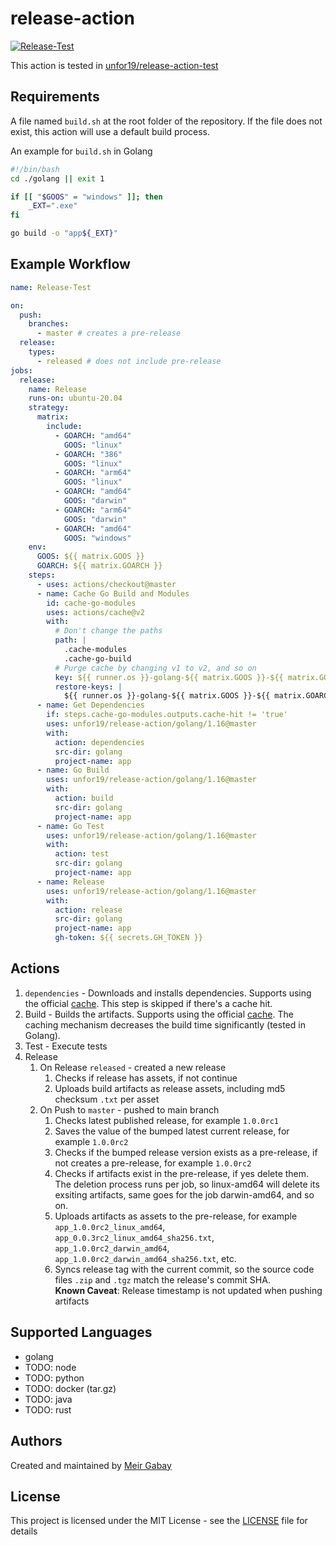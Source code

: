 # release-action

[![Release-Test](https://github.com/unfor19/release-action-test/actions/workflows/go-release.yml/badge.svg)](https://github.com/unfor19/release-action-test/actions/workflows/go-release.yml)

This action is tested in [unfor19/release-action-test](https://github.com/unfor19/release-action-test)

## Requirements

A file named `build.sh` at the root folder of the repository. If the file does not exist, this action will use a default build process.

An example for `build.sh` in Golang

```bash
#!/bin/bash
cd ./golang || exit 1

if [[ "$GOOS" = "windows" ]]; then
    _EXT=".exe"
fi

go build -o "app${_EXT}"
```

## Example Workflow

```yaml
name: Release-Test

on:
  push:
    branches:
      - master # creates a pre-release
  release:
    types:
      - released # does not include pre-release
jobs:
  release:
    name: Release
    runs-on: ubuntu-20.04
    strategy:
      matrix:
        include:
          - GOARCH: "amd64"
            GOOS: "linux"
          - GOARCH: "386"
            GOOS: "linux"
          - GOARCH: "arm64"
            GOOS: "linux"
          - GOARCH: "amd64"
            GOOS: "darwin"
          - GOARCH: "arm64"
            GOOS: "darwin"
          - GOARCH: "amd64"
            GOOS: "windows"
    env:
      GOOS: ${{ matrix.GOOS }}
      GOARCH: ${{ matrix.GOARCH }}
    steps:
      - uses: actions/checkout@master
      - name: Cache Go Build and Modules
        id: cache-go-modules
        uses: actions/cache@v2
        with:
          # Don't change the paths
          path: |
            .cache-modules
            .cache-go-build
          # Purge cache by changing v1 to v2, and so on
          key: ${{ runner.os }}-golang-${{ matrix.GOOS }}-${{ matrix.GOARCH }}-${{ hashFiles('**/go.sum') }}-v1
          restore-keys: |
            ${{ runner.os }}-golang-${{ matrix.GOOS }}-${{ matrix.GOARCH }}-
      - name: Get Dependencies
        if: steps.cache-go-modules.outputs.cache-hit != 'true'
        uses: unfor19/release-action/golang/1.16@master
        with:
          action: dependencies
          src-dir: golang
          project-name: app
      - name: Go Build
        uses: unfor19/release-action/golang/1.16@master
        with:
          action: build
          src-dir: golang
          project-name: app
      - name: Go Test
        uses: unfor19/release-action/golang/1.16@master
        with:
          action: test
          src-dir: golang
          project-name: app
      - name: Release
        uses: unfor19/release-action/golang/1.16@master
        with:
          action: release
          src-dir: golang
          project-name: app
          gh-token: ${{ secrets.GH_TOKEN }}
```

## Actions

1. `dependencies` - Downloads and installs dependencies. Supports using the official [cache](https://github.com/actions/cache). This step is skipped if there's a cache hit.
2. Build - Builds the artifacts. Supports using the official [cache](https://github.com/actions/cache). The caching mechanism decreases the build time significantly (tested in Golang).
3. Test - Execute tests
4. Release
   1. On Release `released` - created a new release
      1. Checks if release has assets, if not continue
      2. Uploads build artifacts as release assets, including md5 checksum `.txt` per asset
   2. On Push to `master` - pushed to main branch
      1. Checks latest published release, for example `1.0.0rc1`
      2. Saves the value of the bumped latest current release, for example `1.0.0rc2`
      3. Checks if the bumped release version exists as a pre-release, if not creates a pre-release, for example `1.0.0rc2`
      4. Checks if artifacts exist in the pre-release, if yes delete them. The deletion process runs per job, so linux-amd64 will delete its exsiting artifacts, same goes for the job darwin-amd64, and so on.
      5. Uploads artifacts as assets to the pre-release, for example `app_1.0.0rc2_linux_amd64`, `app_0.0.3rc2_linux_amd64_sha256.txt`, `app_1.0.0rc2_darwin_amd64`, `app_1.0.0rc2_darwin_amd64_sha256.txt`, etc.
      6. Syncs release tag with the current commit, so the source code files `.zip` and `.tgz` match the release's commit SHA.<br>
         **Known Caveat**: Release timestamp is not updated when pushing artifacts

## Supported Languages

- golang
- TODO: node
- TODO: python
- TODO: docker (tar.gz)
- TODO: java
- TODO: rust

## Authors

Created and maintained by [Meir Gabay](https://github.com/unfor19)


## License

This project is licensed under the MIT License - see the [LICENSE](https://github.com/unfor19/release-action/blob/master/LICENSE) file for details